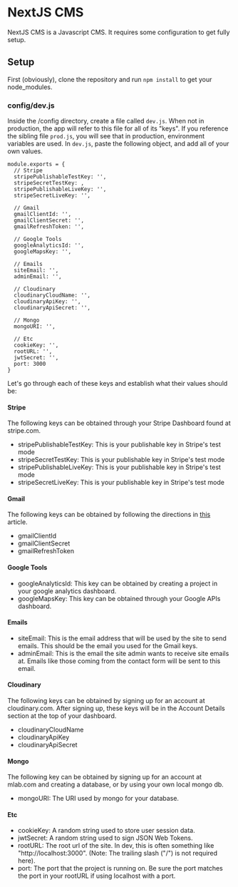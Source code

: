 
# NextJS CMS
NextJS CMS is a Javascript CMS. It requires some configuration to get fully setup.

## Setup
First (obviously), clone the repository and run `npm install` to get your node_modules.

### config/dev.js
Inside the /config directory, create a file called `dev.js`. When not in production, the app will refer to this file for all of its "keys". If you reference the sibling file `prod.js`, you will see that in production, environment variables are used. In `dev.js`, paste the following object, and add all of your own values.

    module.exports = {
      // Stripe
      stripePublishableTestKey: '',
      stripeSecretTestKey: ,
      stripePublishableLiveKey: '',
      stripeSecretLiveKey: '',
  
      // Gmail
      gmailClientId: '',
      gmailClientSecret: '',
      gmailRefreshToken: '',
  
      // Google Tools
      googleAnalyticsId: '',
      googleMapsKey: '',
  
      // Emails
      siteEmail: '',
      adminEmail: '',
  
      // Cloudinary
      cloudinaryCloudName: '',
      cloudinaryApiKey: '',
      cloudinaryApiSecret: '',
    
      // Mongo
      mongoURI: '',
              
      // Etc
      cookieKey: '',
      rootURL: '',
      jwtSecret: '',
      port: 3000
    }

Let's go through each of these keys and establish what their values should be:

#### Stripe
The following keys can be obtained through your Stripe Dashboard found at stripe.com.
* stripePublishableTestKey: This is your publishable key in Stripe's test mode
* stripeSecretTestKey: This is your publishable key in Stripe's test mode
* stripePublishableLiveKey: This is your publishable key in Stripe's test mode
* stripeSecretLiveKey: This is your publishable key in Stripe's test mode

#### Gmail
The following keys can be obtained by following the directions in [this](https://medium.com/@nickroach_50526/sending-emails-with-node-js-using-smtp-gmail-and-oauth2-316fe9c790a1 "this") article.
* gmailClientId
* gmailClientSecret
* gmailRefreshToken

#### Google Tools
* googleAnalyticsId: This key can be obtained by creating a project in your google analytics dashboard.
* googleMapsKey: This key can be obtained through your Google APIs dashboard.

#### Emails
* siteEmail: This is the email address that will be used by the site to send emails. This should be the email you used for the Gmail keys.
* adminEmail: This is the email the site admin wants to receive site emails at. Emails like those coming from the contact form will be sent to this email.

#### Cloudinary
The following keys can be obtained by signing up for an account at cloudinary.com. After signing up, these keys will be in the Account Details section at the top of your dashboard.
* cloudinaryCloudName
* cloudinaryApiKey
* cloudinaryApiSecret

#### Mongo
The following key can be obtained by signing up for an account at mlab.com and creating a database, or by using your own local mongo db.
* mongoURI: The URI used by mongo for your database.

#### Etc
* cookieKey: A random string used to store user session data.
* jwtSecret: A random string used to sign JSON Web Tokens.
* rootURL: The root url of the site. In dev, this is often something like "http://localhost:3000". (Note: The trailing slash ("/") is not required here).
*  port: The port that the project is running on. Be sure the port matches the port in your rootURL if using localhost with a port.